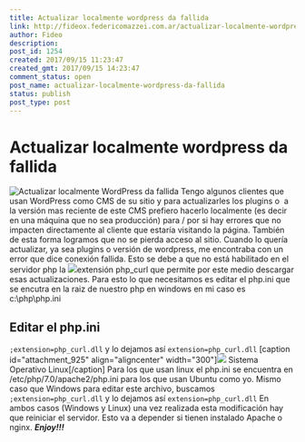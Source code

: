 ```yaml
---
title: Actualizar localmente wordpress da fallida
link: http://fideox.federicomazzei.com.ar/actualizar-localmente-wordpress-da-fallida/
author: Fideo
description: 
post_id: 1254
created: 2017/09/15 11:23:47
created_gmt: 2017/09/15 14:23:47
comment_status: open
post_name: actualizar-localmente-wordpress-da-fallida
status: publish
post_type: post
---
```


# Actualizar localmente wordpress da fallida

![Actualizar localmente WordPress da fallida](/wp-content/uploads/2017/09/wordpress-logo-stacked-rgb.png) Tengo algunos clientes que usan WordPress como CMS de su sitio y para actualizarles los plugins o  a la versión mas reciente de este CMS prefiero hacerlo localmente (es decir en una máquina que no sea producción) para / por si hay errores que no impacten directamente al cliente que estaría visitando la página. También de esta forma logramos que no se pierda acceso al sitio. Cuando lo quería actualizar, ya sea plugins o versión de wordpress, me encontraba con un error que dice conexión fallida. Esto se debe a que no está habilitado en el servidor php la ![](http://fideox.federicomazzei.com.ar/wp-content/uploads/2017/09/php_logo.png)extensión php_curl que permite por este medio descargar esas actualizaciones. Para esto lo que necesitamos es editar el php.ini que se encutra en la raiz de nuestro php en windows en mi caso es c:\php\php.ini 

## Editar el php.ini

` ;extension=php_curl.dll ` y lo dejamos así ` extension=php_curl.dll ` [caption id="attachment_925" align="aligncenter" width="300"]![](/wp-content/uploads/2015/09/ubuntu-logo112.png) Sistema Operativo Linux[/caption] Para los que usan linux el php.ini se encuentra en /etc/php/7.0/apache2/php.ini para los que usan Ubuntu como yo. Mismo caso que Windows para editar este archivo, buscamos ` ;extension=php_curl.dll ` y lo dejamos así ` extension=php_curl.dll ` En ambos casos (Windows y Linux) una vez realizada esta modificación hay que reiniciar el servidor. Esto va a depender si tienen instalado Apache o nginx. **_Enjoy!!!_**
